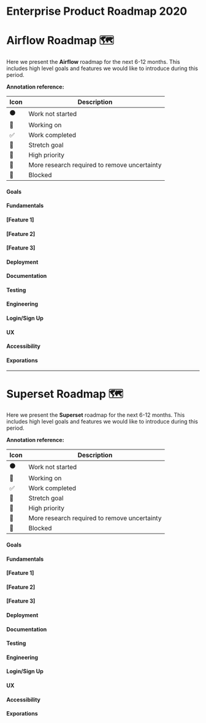 # Enterprise Product Roadmap 2020

# Airflow Roadmap 🗺️

Here we present the **Airflow** roadmap for the next 6-12 months. This includes high level goals and features we would like to introduce during this period.

**Annotation reference:**

|Icon|Description| 
|--|--|
|⚫️|Work not started|
|🏃|Working on|
|✅|Work completed|
|🚀|Stretch goal|
|🌲|High priority|
|🔵|More research required to remove uncertainty|
|🔴|Blocked|

#### Goals

#### Fundamentals

#### [Feature 1]

#### [Feature 2]

#### [Feature 3]

#### Deployment

#### Documentation

#### Testing

#### Engineering

#### Login/Sign Up

#### UX

#### Accessibility

#### Exporations


---


# Superset Roadmap 🗺️

Here we present the **Superset** roadmap for the next 6-12 months. This includes high level goals and features we would like to introduce during this period.

**Annotation reference:**

|Icon|Description| 
|--|--|
|⚫️|Work not started|
|🏃|Working on|
|✅|Work completed|
|🚀|Stretch goal|
|🌲|High priority|
|🔵|More research required to remove uncertainty|
|🔴|Blocked|

#### Goals

#### Fundamentals

#### [Feature 1]

#### [Feature 2]

#### [Feature 3]

#### Deployment

#### Documentation

#### Testing

#### Engineering

#### Login/Sign Up

#### UX

#### Accessibility

#### Exporations

